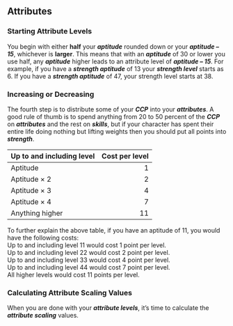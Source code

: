 ## Attributes

### Starting Attribute Levels
You begin with either **half** your ***aptitude*** rounded down or your ***aptitude – 15***, whichever is **larger**. This means that with an ***aptitude*** of 30 or lower you use half, any ***aptitude*** higher leads to an attribute level of ***aptitude – 15***. For example, if you have a ***strength aptitude*** of 13 your ***strength level*** starts as 6. If you have a ***strength aptitude*** of 47, your strength level starts at 38.


### Increasing or Decreasing
The fourth step is to distribute some of your ***CCP*** into your ***attributes***. A good rule of thumb is to spend anything from 20 to 50 percent of the ***CCP*** on ***attributes*** and the rest on ***skills***, but if your character has spent their entire life doing nothing but lifting weights then you should put all points into ***strength***.

Up to and including level | Cost per level
---                       | ---:
Aptitude                  | 1
Aptitude × 2              | 2
Aptitude × 3              | 4
Aptitude × 4              | 7
Anything higher	          | 11 

To further explain the above table, if you have an aptitude of 11, you would have the following costs:  
Up to and including level 11 would cost 1 point per level.  
Up to and including level 22 would cost 2 point per level.  
Up to and including level 33 would cost 4 point per level.  
Up to and including level 44 would cost 7 point per level.  
All higher levels would cost 11 points per level.


### Calculating Attribute Scaling Values
When you are done with your ***attribute levels***, it’s time to calculate the ***attribute scaling*** values. 
